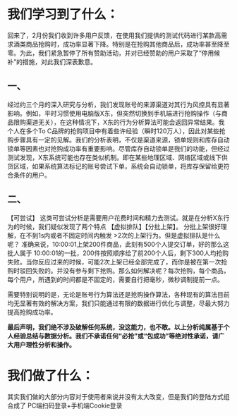 
# 我们学习到了什么：
回来了，2月份我们收到许多用户反馈，在使用我们提供的测试代码进行某款高需求酒类商品抢购时，成功率显著下降。特别是在抢购其他商品后，成功率甚至降至零。为此，我们紧急暂停了所有赞助活动，并对已经赞助的用户采取了“停用候补”的措施，对此我们深表歉意。

## 一、
经过约三个月的深入研究与分析，我们发现账号的来源渠道对其行为风控具有显著影响。例如，平时习惯使用电脑版X东，但突然切换到手机端进行抢购操作（与商品限购渠道无关），在这种情况下，X东的行为分析算法可能会返回异常结果。我个人在多个To C品牌的抢购项目中有着些许经验（瞬时120万人），因此对某些抢购步骤具有一定的见解。我们的分析表明，不仅是渠道来源，锁单规则和库存自动锁单等因素也对抢购成功率有重要影响。尽管库存自动锁单是我们的功能，但经过测试发现，X东系统可能也存在类似机制。即在某些地理区域、网络区域或线下供货区域，如果系统算法标记的账号尝试下单，系统会自动锁单，将库存保留给更符合条件的用户。

## 二、
【可尝试】 这类可尝试分析是需要用户花费时间和精力去测试。就是在分析X东行为的时候，我们疑似发现了两个特点 【虚拟排队】【分批上架】。
分批上架很好理解，在不到1s内或者不固定时间内触发 >2次的上架行为。但是虚拟排队是什么呢？ 准确来说，10:00:01上架200件商品，此刻有500个人提交订单，好的那么这批人属于 10:00:01的一批，200件按照顺序给了前200个人后，剩下300人均抢购失败。当你反应过来的时候，可能2次上架已经全部完成了，而你是被在第一次抢购时驳回失败的。并没有参与剩下抢购。那么如何解决呢？每次抢购，每个商品，每个用户，所遇到的时间都是不固定的，需要自行把毫秒，微秒调制提前一点。

需要特别说明的是，无论是账号行为算法还是抢购操作算法，各种现有的算法目前均无显著有效的解决方案，我们只能通过有限的数据进行优化与调整，尽最大努力提高抢购成功率。

**最后声明，我们绝不涉及破解任何系统，没这能力，也不敢。以上分析纯属基于个人经验总结与数据分析。我们不承诺任何“必抢”或“包成功”等绝对性承诺，请广大用户理性分析和操作。**

# 我们做了什么：
其实我们做的大部分内容对于使用者来说并没有太大改变，但是我们的登陆方式组合成了 PC端扫码登录+手机端Cookie登录
